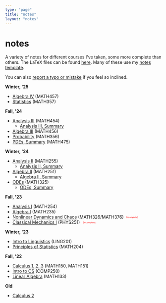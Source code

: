 ```yaml
---
type: "page"
title: "notes"
layout: "notes"
---
```


<h1 class="blog-post-title text-bold">notes</h1>

A variety of notes for different courses I've taken, some more complete than others. The LaTeX files can be found [here](https://github.com/louismeunier/notes). Many of these use my [notes template](https://github.com/louismeunier/latex-templates).

You can also [report a typo or mistake](https://github.com/louismeunier/notes/issues/new?assignees=&labels=&template=typo-report.md&title=Typo+in+%5BFILE_NAME%5D) if you feel so inclined. 


<!-- <table>
    <tr>
        <td><b>Winter, '25</b></td>
        <td><b>Fall, '24</b></td>
    </tr>
    <tr>
        <td></td>
        <td>
            
        </td>
    </tr>
</table> -->
__Winter, '25__

- [Algebra IV](https://notes.louismeunier.net/Algebra%204/algebra4.pdf) (MATH457)
- [Statistics](https://notes.louismeunier.net/stats/stats.pdf) (MATH357)

__Fall, '24__

- [Analysis III](https://notes.louismeunier.net/Analysis%203/analysis3.pdf) (MATH454)
    - [Analysis III, Summary](https://notes.louismeunier.net/Analysis%203%20Summary/analysis3-summary.pdf)
- [Algebra III](https://notes.louismeunier.net/Algebra%203/algebra3.pdf) (MATH456) 
- [Probability](https://notes.louismeunier.net/Probability/probability.pdf) (MATH356) 
- [PDEs, Summary](https://notes.louismeunier.net/PDES-Summary/pdes.pdf) (MATH475)

__Winter, '24__
- [Analysis II](https://notes.louismeunier.net/Analysis%202/analysis2.pdf) (MATH255)
    - [Analysis II, Summary](https://notes.louismeunier.net/Analysis%202%20Review/main.pdf) 
- [Algebra II](https://notes.louismeunier.net/Algebra%202/algebra2.pdf) (MATH251)
    - [Algebra II, Summary](https://notes.louismeunier.net/Algebra%202%20Review/main.pdf)
- [ODEs](https://notes.louismeunier.net/ODEs/odes.pdf) (MATH325)
    - [ODEs, Summary](https://notes.louismeunier.net/ODEs%20Review/main.pdf)

__Fall, '23__
- [Analysis I](https://notes.louismeunier.net/Analysis%201/analysis.pdf) (MATH254)
- [Algebra I](https://notes.louismeunier.net/Algebra%201/algebra.pdf) (MATH235)
- [Nonlinear Dynamics and Chaos](https://notes.louismeunier.net/NonlinearDynamics/nonlinear.pdf) (MATH326/MATH376)<span style="color:red;font-size:5pt;vertical-align:middle;margin-left:1em;">[Incomplete]</span>
- [Classical Mechanics I](https://notes.louismeunier.net/ClassMech/classmech.pdf) (PHYS251) <span style="color:red;font-size:5pt;vertical-align:middle;margin-left:1em;">[Incomplete]</span>

__Winter, '23__
- [Intro to Linguistics](http://notes.louismeunier.net/Linguistics/ling.pdf) (LING201)
- [Principles of Statistics](http://notes.louismeunier.net/Principles%20of%20Statistics/math204.pdf) (MATH204)

__Fall, '22__
- [Calculus 1, 2, 3](http://notes.louismeunier.net/Calculus%20A%2C%20B/calculus.pdf) (MATH150, MATH151)
- [Intro to CS](http://notes.louismeunier.net/Intro%20to%20CS/introtocs.pdf) (COMP250)
- [Linear Algebra](http://notes.louismeunier.net/Linear%20Algebra/linearalgebra.pdf) (MATH133)

__Old__
- [Calculus 2](http://notes.louismeunier.net/Calculus%202/calculus2.pdf)